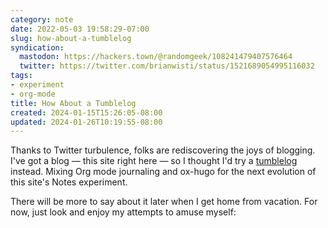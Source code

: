 ```yaml
---
category: note
date: 2022-05-03 19:58:29-07:00
slug: how-about-a-tumblelog
syndication:
  mastodon: https://hackers.town/@randomgeek/108241479407576464
  twitter: https://twitter.com/brianwisti/status/1521689054995116032
tags:
- experiment
- org-mode
title: How About a Tumblelog
created: 2024-01-15T15:26:05-08:00
updated: 2024-01-26T10:19:55-08:00
---
```


Thanks to Twitter turbulence, folks are rediscovering the joys of blogging. I've got a blog — this site right here — so I thought I'd try a [tumblelog](../../../card/tumblelog.md) instead. Mixing Org mode journaling and ox-hugo for the next evolution of this site's Notes experiment.

There will be more to say about it later when I get home from vacation. For now, just look and enjoy my attempts to amuse myself:
